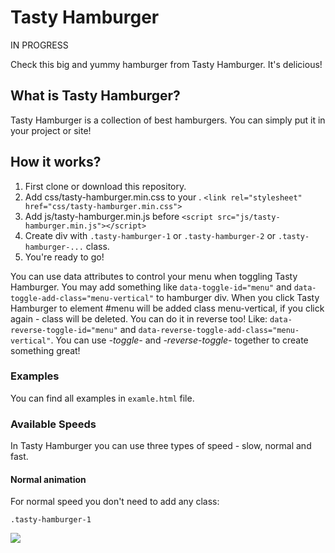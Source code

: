# Tasty Hamburger

IN PROGRESS

Check this big and yummy hamburger from Tasty Hamburger. It's delicious!

## What is Tasty Hamburger?

Tasty Hamburger is a collection of best hamburgers. You can simply put it in your project or site!


## How it works?

1. First clone or download this repository.
2. Add css/tasty-hamburger.min.css to your <head>.
`<link rel="stylesheet" href="css/tasty-hamburger.min.css">`
3. Add js/tasty-hamburger.min.js before </body>
`<script src="js/tasty-hamburger.min.js"></script>`
4. Create div with `.tasty-hamburger-1` or `.tasty-hamburger-2` or `.tasty-hamburger-...` class.
5. You're ready to go!

You can use data attributes to control your menu when toggling Tasty Hamburger.
You may add something like `data-toggle-id="menu"` and `data-toggle-add-class="menu-vertical"` to hamburger div. When you click Tasty Hamburger to element #menu will be added class menu-vertical, if you click again - class will be deleted. You can do it in reverse too! Like: `data-reverse-toggle-id="menu"` and `data-reverse-toggle-add-class="menu-vertical"`. You can use *-toggle-* and *-reverse-toggle-* together to create something great!

### Examples

You can find all examples in `examle.html` file.

### Available Speeds

In Tasty Hamburger you can use three types of speed - slow, normal and fast.

#### Normal animation

For normal speed you don't need to add any class:

`.tasty-hamburger-1`

![](tasty-hamburger-1-normal-speed.gif)

